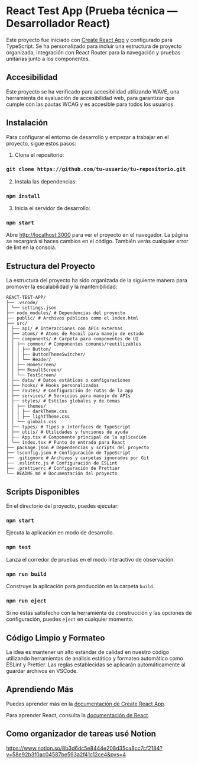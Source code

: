 # React Test App (Prueba técnica — Desarrollador React)

Este proyecto fue iniciado con [Create React App](https://github.com/facebook/create-react-app) y configurado para TypeScript. Se ha personalizado para incluir una estructura de proyecto organizada, integración con React Router para la navegación y pruebas unitarias junto a los componentes.

## Accesibilidad

Este proyecto se ha verificado para accesibilidad utilizando WAVE, una herramienta de evaluación de accesibilidad web, para garantizar que cumple con las pautas WCAG y es accesible para todos los usuarios.

## Instalación

Para configurar el entorno de desarrollo y empezar a trabajar en el proyecto, sigue estos pasos:

1. Clona el repositorio:

### `git clone https://github.com/tu-usuario/tu-repositorio.git`

2. Instala las dependencias:

### `npm install`

3. Inicia el servidor de desarrollo:

### `npm start`

Abre [http://localhost:3000](http://localhost:3000) para ver el proyecto en el navegador. La página se recargará si haces cambios en el código. También verás cualquier error de lint en la consola.

## Estructura del Proyecto

La estructura del proyecto ha sido organizada de la siguiente manera para promover la escalabilidad y la mantenibilidad:

```plaintext
REACT-TEST-APP/
├── .vscode/
│ └── settings.json
├── node_modules/ # Dependencias del proyecto
├── public/ # Archivos públicos como el index.html
├── src/
│ ├── api/ # Interacciones con APIs externas
│ ├── atoms/ # Atoms de Recoil para manejo de estado
│ ├── components/ # Carpeta para componentes de UI
│ │ ├── common/ # Componentes comunes/reutilizables
│ │ │ ├── Button/
│ │ │ ├── ButtonThemeSwitcher/
│ │ │ └── Header/
│ │ ├── HomeScreen/
│ │ ├── ResultScreen/
│ │ └── TestScreen/
│ ├── data/ # Datos estáticos o configuraciones
│ ├── hooks/ # Hooks personalizados
│ ├── routes/ # Configuración de rutas de la app
│ ├── services/ # Servicios para manejo de APIs
│ ├── styles/ # Estilos globales y de temas
│ │ ├── themes/
│ │ │ ├── darkTheme.css
│ │ │ ├── lightTheme.css
│ │ └── globals.css
│ ├── types/ # Tipos y interfaces de TypeScript
│ ├── utils/ # Utilidades y funciones de ayuda
│ ├── App.tsx # Componente principal de la aplicación
│ └── index.tsx # Punto de entrada para React
├── package.json # Dependencias y scripts del proyecto
├── tsconfig.json # Configuración de TypeScript
├── .gitignore # Archivos y carpetas ignorados por Git
├── .eslintrc.js # Configuración de ESLint
├── .prettierrc # Configuración de Prettier
└── README.md # Documentación del proyecto
```
## Scripts Disponibles

En el directorio del proyecto, puedes ejecutar:

### `npm start`

Ejecuta la aplicación en modo de desarrollo.

### `npm test`

Lanza el corredor de pruebas en el modo interactivo de observación.

### `npm run build`

Construye la aplicación para producción en la carpeta `build`.

### `npm run eject`

Si no estás satisfecho con la herramienta de construcción y las opciones de configuración, puedes `eject` en cualquier momento.

## Código Limpio y Formateo

La idea es mantener un alto estándar de calidad en nuestro código utilizando herramientas de análisis estático y formateo automático como ESLint y Prettier. Las reglas establecidas se aplicarán automáticamente al guardar archivos en VSCode.

## Aprendiendo Más

Puedes aprender más en la [documentación de Create React App](https://facebook.github.io/create-react-app/docs/getting-started).

Para aprender React, consulta la [documentación de React](https://reactjs.org/).

## Como organizador de tareas usé Notion

https://www.notion.so/8b3d6dc5e8444e208d35ca8cc7cf2184?v=58e92b3f0ac04587be593a2f41c12ce4&pvs=4
